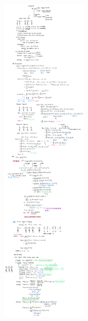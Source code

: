 ![avatar](https://github.com/RichardS0268/Introduction-to-AI/blob/main/Search/Hidden_Markov_Model(HMM)/HMM.png)
